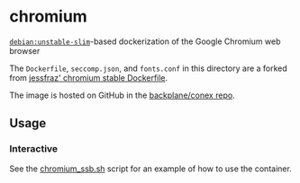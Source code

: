 # chromium

[`debian:unstable-slim`](https://hub.docker.com/_/debian/)-based dockerization of the Google Chromium web browser

The `Dockerfile`, `seccomp.json`, and `fonts.conf` in this directory are a forked from [jessfraz' chromium stable Dockerfile](https://github.com/jessfraz/dockerfiles/tree/master/chromium/stable).

The image is hosted on GitHub in the [backplane/conex repo](https://github.com/backplane/conex/tree/main/chromium).

## Usage

### Interactive

See the [chromium_ssb.sh](chromium_ssb.sh) script for an example of how to use the container.
